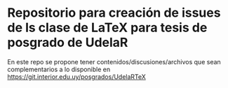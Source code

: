# Repositorio para creación de issues de ls clase de LaTeX para tesis de posgrado de UdelaR

En este repo se propone tener contenidos/discusiones/archivos que sean complementarios a lo disponible en https://git.interior.edu.uy/posgrados/UdelaRTeX

